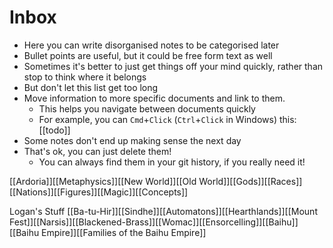 # Inbox

- Here you can write disorganised notes to be categorised later
- Bullet points are useful, but it could be free form text as well
- Sometimes it's better to just get things off your mind quickly, rather than stop to think where it belongs
- But don't let this list get too long
- Move information to more specific documents and link to them.
  - This helps you navigate between documents quickly
  - For example, you can `Cmd`+`Click` (`Ctrl`+`Click` in Windows) this: [[todo]]
- Some notes don't end up making sense the next day
- That's ok, you can just delete them!
  - You can always find them in your git history, if you really need it!


[[Ardoria]][[Metaphysics]][[New World]][[Old World]][[Gods]][[Races]][[Nations]][[Figures]][[Magic]][[Concepts]]

Logan's Stuff
[[Ba-tu-Hir]][[Sindhe]][[Automatons]][[Hearthlands]][[Mount Fest]][[Narsis]][[Blackened-Brass]][[Womac]][[Ensorcelling]][[Baihu]][[Baihu Empire]][[Families of the Baihu Empire]]